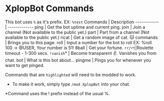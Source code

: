 # XplopBot Commands
This bot uses `%` as it's prefix.
EX: `%test`
Commands | Description
------------ | -------------
ping | Get the bot uptime and current ping.
join | Join a channel (Not available to the public yet.)
part | Part from a channel (Not available to the public yet.)
ricat | Get a random image of cat. 🐱
commands | Brings you to this page.
roll | Input a number for the bot to roll EX: %roll 100 -> @USER, Your number is 51!
8ball | Get your fortune.
`rr/rt`|Roulette timeout - 1-300 secs.
`!vanish`* | Become transparent ✌. Vanishes you from chat. 
bot | What is this bot about...
pingme | Pings you for whenever you want to get pinged.

Commands that are `highlighted` will need to be modded to work.
* To make it work, simply type `/mod XplopBot` into your chat.

*Command uses the ! prefix instead of the usual %.

